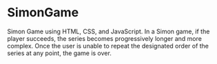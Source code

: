 # SimonGame
Simon Game using HTML, CSS, and JavaScript. In a Simon game, if the player succeeds, the series becomes progressively longer and more complex. Once the user is unable to repeat the designated order of the series at any point, the game is over.
